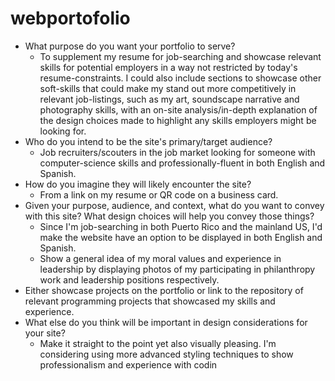 # webportofolio
- What purpose do you want your portfolio to serve?
  - To supplement my resume for job-searching and showcase relevant skills for potential employers in a way not restricted by today's resume-constraints. I could also include sections to showcase other soft-skills that could make my stand out more competitively in relevant job-listings, such as my art, soundscape narrative and photography skills, with an on-site analysis/in-depth explanation of the design choices made to highlight any skills employers might be looking for.
- Who do you intend to be the site's primary/target audience?
  - Job recruiters/scouters in the job market looking for someone with computer-science skills and professionally-fluent in both English and Spanish.
- How do you imagine they will likely encounter the site?
  - From a link on my resume or QR code on a business card.
- Given your purpose, audience, and context, what do you want to convey with this site? What design choices will help you convey those things?
  - Since I'm job-searching in both Puerto Rico and the mainland US, I'd make the website have an option to be displayed in both English and Spanish.
  - Show a general idea of my moral values and experience in leadership by displaying photos of my participating in philanthropy work and leadership positions respectively.
- Either showcase projects on the portfolio or link to the repository of relevant programming projects that showcased my skills and experience.
- What else do you think will be important in design considerations for your site?
  - Make it straight to the point yet also visually pleasing. I'm considering using more advanced styling techniques to show professionalism and experience with codin
